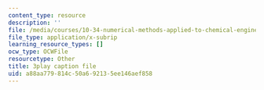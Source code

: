 ```yaml
---
content_type: resource
description: ''
file: /media/courses/10-34-numerical-methods-applied-to-chemical-engineering-fall-2015/a88aa779814c50a692135ee146aef858_PKbah48l3AU.vtt
file_type: application/x-subrip
learning_resource_types: []
ocw_type: OCWFile
resourcetype: Other
title: 3play caption file
uid: a88aa779-814c-50a6-9213-5ee146aef858
---
```

